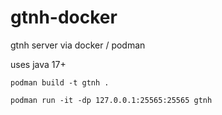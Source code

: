 # gtnh-docker
 gtnh server via docker / podman 
 
 uses java 17+

 `podman build -t gtnh .`

 `podman run -it -dp 127.0.0.1:25565:25565 gtnh`